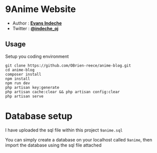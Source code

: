 <h1>9Anime Website</h1>
<ul>
<li>Author : <span><strong><a href='https://github.com/OBrien-reece/'>Evans Indeche</a></strong></span></li>
<li>Twitter : <span><strong><a href='https://twitter.com/indeche_oj/'>@indeche_oj</a></strong></span></li>
</ul>
<h2>Usage</h2>
<span>Setup you coding environment</span>

````
git clone https://github.com/OBrien-reece/anime-blog.git
cd anime-blog
composer install
npm install
npm run dev
php artisan key:generate
php artisan cache:clear && php artisan config:clear 
php artisan serve 
````

<h1>Database setup</h1>

I have uploaded the sql file within this project ````9anime.sql````

You can simply create a database on your localhost called ````9anime````, then import the database using the sql file attached

